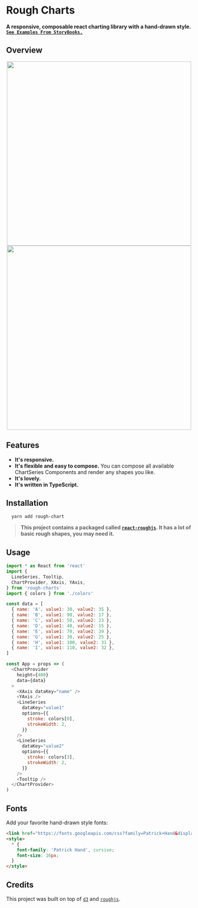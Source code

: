 # Rough Charts
**A responsive, composable react charting library with a hand-drawn style.**
[**`See Examples From StoryBooks.`**](https://beizhedenglong.github.io/rough-charts/?path=/docs/roughcharts--page)

## Overview
<div align="center">
  <image src="./img/screenshot2.png" height="500">
  <image src="./img/screenshot1.png" height="500">
</div>

## Features

- **It's responsive.**
- **It's flexible and easy to compose.** You can compose all available ChartSeries Components and render any shapes you like.
- **It's lovely.**
- **It's written in TypeScript.**


## Installation

```
  yarn add rough-chart
```
> **This project contains a packaged called [`react-roughjs`](https://github.com/beizhedenglong/rough-charts/tree/master/packages/react-roughjs). It has a lot of basic rough shapes, you may need it.**

## Usage 

```js
import * as React from 'react'
import {
  LineSeries, Tooltip,
  ChartProvider, XAxis, YAxis,
} from 'rough-charts'
import { colors } from './colors'

const data = [
  { name: 'A', value1: 30, value2: 35 },
  { name: 'B', value1: 90, value2: 17 },
  { name: 'C', value1: 50, value2: 23 },
  { name: 'D', value1: 40, value2: 15 },
  { name: 'E', value1: 70, value2: 39 },
  { name: 'G', value1: 30, value2: 25 },
  { name: 'H', value1: 100, value2: 31 },
  { name: 'I', value1: 110, value2: 32 },
]

const App = props => (
  <ChartProvider
    height={400}
    data={data}
  >
    <XAxis dataKey="name" />
    <YAxis />
    <LineSeries
      dataKey="value1"
      options={{
        stroke: colors[0],
        strokeWidth: 2,
      }}
    />
    <LineSeries
      dataKey="value2"
      options={{
        stroke: colors[3],
        strokeWidth: 2,
      }}
    />
    <Tooltip />
  </ChartProvider>
)

```

## Fonts
Add your favorite hand-drawn style fonts:

```html
<link href="https://fonts.googleapis.com/css?family=Patrick+Hand&display=swap" rel="stylesheet">
<style>
  * {
    font-family: 'Patrick Hand', cursive;
    font-size: 16px;
  }
</style>
```

## Credits
This project was built on top of [`d3`](https://github.com/d3) and [`roughjs`](https://github.com/pshihn/rough).
